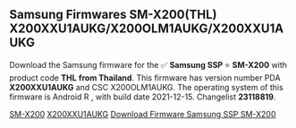 <h2>Samsung Firmwares SM-X200(THL) X200XXU1AUKG/X200OLM1AUKG/X200XXU1AUKG</h2>
Download the Samsung firmware for the ✅ <strong>Samsung SSP </strong> ⭐ <strong>SM-X200</strong> with product code <strong>THL</strong> <strong> from Thailand</strong>. This firmware has version number PDA <strong>X200XXU1AUKG</strong> and CSC X200OLM1AUKG. The operating system of this firmware is Android R , with build date 2021-12-15. Changelist <strong>23118819</strong>.


[SM-X200](https://samfirm.shop/samsung/model/SM-X200)
[X200XXU1AUKG](https://samfirm.shop/samsung/pda/X200XXU1AUKG)
[Download Firmware Samsung SSP SM-X200](https://samfirm.shop/samsung/firmware/483193)
